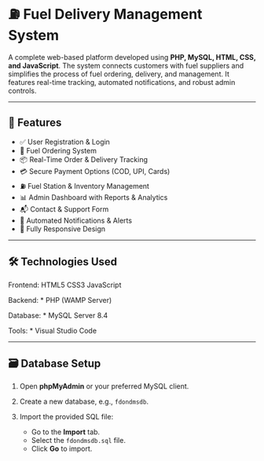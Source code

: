 
# ⛽ Fuel Delivery Management System

A complete web-based platform developed using **PHP, MySQL, HTML, CSS, and JavaScript**. The system connects customers with fuel suppliers and simplifies the process of fuel ordering, delivery, and management. It features real-time tracking, automated notifications, and robust admin controls.

---


## 🚀 Features

* ✅ User Registration & Login
* 🛒 Fuel Ordering System
* 📦 Real-Time Order & Delivery Tracking
* 💳 Secure Payment Options (COD, UPI, Cards)
* ⛽ Fuel Station & Inventory Management
* 📊 Admin Dashboard with Reports & Analytics
* 📬 Contact & Support Form
* 🔔 Automated Notifications & Alerts
* 📱 Fully Responsive Design

---

## 🛠️ Technologies Used

Frontend:  HTML5
           CSS3
           JavaScript

Backend: * PHP (WAMP Server)

Database: * MySQL Server 8.4

Tools:  * Visual Studio Code


---

## 🗃️ Database Setup

1. Open **phpMyAdmin** or your preferred MySQL client.
2. Create a new database, e.g., `fdondmsdb`.
3. Import the provided SQL file:

   * Go to the **Import** tab.
   * Select the `fdondmsdb.sql` file.
   * Click **Go** to import.


